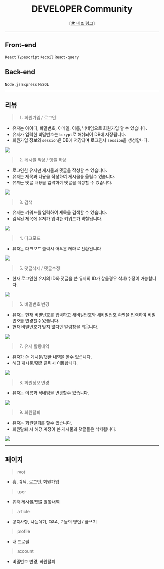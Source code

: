 <div align="center">
  <h1 color:green>DEVELOPER Community</h1>
  
  <a href="https://web-board-web-6g2llexw0nts.sel3.cloudtype.app/">[🌍 배포 링크]</a>
</div>

<hr/>

## Front-end

 `React` `Typescript` `Recoil` `React-query`
 
 ## Back-end

 `Node.js` `Express` `MySQL`

<hr/>

## 리뷰

> 1. 회원가입 / 로그인

- 유저는 아이디, 비밀번호, 이메일, 이름, 닉네임으로 회원가입 할 수 있습니다.
- 유저가 입력한 비밀번호는 `bcrypt`로 해쉬되어 DB에 저장됩니다.
- 회원가입 정보와 `session`은 DB에 저장되며 로그인시 `session`을 생성합니다.

<img  src="https://user-images.githubusercontent.com/87847136/224459392-89456011-740d-41a2-abe8-926bee5c0db6.gif"/>

> 2. 게시물 작성 / 댓글 작성

- 로그인한 유저만 게시물과 댓글을 작성할 수 있습니다.
- 유저는 제목과 내용을 작성하여 게시물을 올릴수 있습니다.
- 유저는 댓글 내용을 입력하여 댓글을 작성할 수 있습니다.

<img src="https://user-images.githubusercontent.com/87847136/224459055-a6b7b39c-c154-41c4-873f-192315094f7b.gif"/>

> 3. 검색

- 유저는 키워드를 입력하여 제목을 검색할 수 있습니다.
- 검색된 제목에 유저가 입력한 키워드가 색칠됩니다.

<img src="https://user-images.githubusercontent.com/87847136/224458969-d102b38c-0297-4300-a351-e479d4957224.gif"/>

> 4. 다크모드

- 유저는 다크모드 클릭시 어두운 테마로 전환됩니다.

<img src="https://user-images.githubusercontent.com/87847136/224458807-39eaa31e-5085-484a-b426-c062f22ce28c.gif"/>

> 5. 댓글삭제 / 댓글수정

- 현재 로그인한 유저의 ID와 댓글을 쓴 유저의 ID가 같을경우 삭제/수정이 가능합니다.

<img src="https://user-images.githubusercontent.com/87847136/224459131-97e619b0-d380-4558-b7e1-8f22229e5a86.gif"/>

> 6. 비밀번호 변경

- 유저는 현재 비밀번호를 입력하고 새비밀번호와 새비밀번호 확인을 입력하여 비밀번호를 변경할수 있습니다.
- 현재 비밀번호가 맞지 않다면 알림창을 띄웁니다.

<img src="https://user-images.githubusercontent.com/87847136/224459279-4e92defb-fc08-4b4f-9ce5-37c777a65026.gif"/>

> 7. 유저 활동내역

- 유저가 쓴 게시물/댓글 내역을 볼수 있습니다.
- 해당 게시물/댓글 클릭시 이동합니다.

<img src="https://user-images.githubusercontent.com/87847136/224459327-81e522ce-9446-407d-9aea-67b00bca7c71.gif"/>

> 8. 회원정보 변경

- 유저는 이름과 닉네임을 변경할수 있습니다.

<img src="https://user-images.githubusercontent.com/87847136/224459437-54d1d3c0-d519-487a-92fe-e5a3b44ad35f.gif"/>

> 9. 회원탈퇴

- 유저는 회원탈퇴를 할수 있습니다.
- 회원탈퇴 시 해당 계정이 쓴 게시물과 댓글들은 삭제됩니다.

<img src="https://user-images.githubusercontent.com/87847136/224459473-dbf212a5-3799-4f63-a043-f4d08f293f7b.gif"/>

<hr/>

## 페이지

> root
- 홈, 검색, 로그인, 회원가입
> user
- 유저 게시물/댓글 활동내역
> article
- 공지사항, 사는얘기, Q&A, 오늘의 명언 / 글쓰기
> profile
- 내 프로필
> account
- 비밀번호 변경, 회원탈퇴
